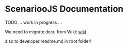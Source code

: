# ScenariooJS Documentation

TODO ... work in progress ...
 
We need to migrate docu from Wiki:
[wiki](https://github.com/scenarioo/scenarioo-java/wiki)

also to developer.readme.md in root folder!

